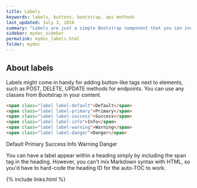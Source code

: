 ```yaml
---
title: Labels
keywords: labels, buttons, bootstrap, api methods
last_updated: July 3, 2016
summary: "Labels are just a simple Bootstrap component that you can include in your pages as needed. They represent one of many Bootstrap options you can include in your theme."
sidebar: mydoc_sidebar
permalink: mydoc_labels.html
folder: mydoc
---
```


## About labels
Labels might come in handy for adding button-like tags next to elements, such as POST, DELETE, UPDATE methods for endpoints. You can use any classes from Bootstrap in your content.

```html
<span class="label label-default">Default</span>
<span class="label label-primary">Primary</span>
<span class="label label-success">Success</span>
<span class="label label-info">Info</span>
<span class="label label-warning">Warning</span>
<span class="label label-danger">Danger</span>
```

<span class="label label-default">Default</span>
<span class="label label-primary">Primary</span>
<span class="label label-success">Success</span>
<span class="label label-info">Info</span>
<span class="label label-warning">Warning</span>
<span class="label label-danger">Danger</span>

You can have a label appear within a heading simply by including the span tag in the heading. However, you can't mix Markdown syntax with HTML, so you'd have to hard-code the heading ID for the auto-TOC to work.

{% include links.html %}
